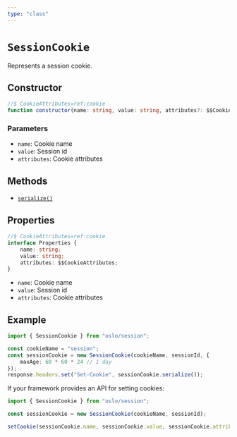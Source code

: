 ```yaml
---
type: "class"
---
```


# `SessionCookie`

Represents a session cookie.

## Constructor

```ts
//$ CookieAttributes=ref:cookie
function constructor(name: string, value: string, attributes?: $$CookieAttributes): this;
```

### Parameters

- `name`: Cookie name
- `value`: Session id
- `attributes`: Cookie attributes

## Methods

- [`serialize()`](ref:session/SessionCookie)

## Properties

```ts
//$ CookieAttributes=ref:cookie
interface Properties {
	name: string;
	value: string;
	attributes: $$CookieAttributes;
}
```

- `name`: Cookie name
- `value`: Session id
- `attributes`: Cookie attributes

## Example

```ts
import { SessionCookie } from "oslo/session";

const cookieName = "session";
const sessionCookie = new SessionCookie(cookieName, sessionId, {
	maxAge: 60 * 60 * 24 // 1 day
});
response.headers.set("Set-Cookie", sessionCookie.serialize());
```

If your framework provides an API for setting cookies:

```ts
import { SessionCookie } from "oslo/session";

const sessionCookie = new SessionCookie(cookieName, sessionId);

setCookie(sessionCookie.name, sessionCookie.value, sessionCookie.attributes);
```
